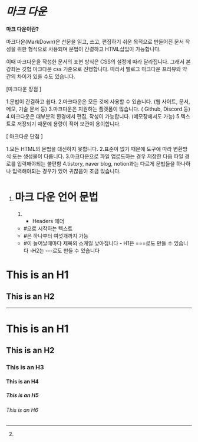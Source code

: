 # ***마크 다운***

**마크 다운이란?**

마크다운(MarkDown)은 산문을 읽고, 쓰고, 편집하기 쉬운 목적으로 만들어진 문서 작성을 위한 형식으로 사용되며 문법이 간결하고 HTML삽입이 가능합니다.

이때 마크다운을 작성한 문서의 표현 방식은 CSS의 설정에 따라 달라집니다. 그래서 본 강좌는 깃헙 마크다운 css 기준으로 진행합니다. 따라서 밸로그 마크다운 프리뷰와 약간의 차이가 있을 수도 있습니다.

 [마크다운 장점 ]

1.문법이 간결하고 쉽다.
2.마크다운은 모든 것에 사용할 수 있습니다. (웹 사이트, 문서, 메모, 기술 문서 등)
3.마크다운은 지원하는 플랫폼이 많습니다. ( Github, Discord 등)
4.마크다운은 대부분의 환경에서 편집, 작성이 가능합니다. (메모장에서도 가능)
5.텍스트로 저장되기 때문에 용량이 적어 보관이 용이합니다.

[ 마크다운 단점 ]

1.모든 HTML의 문법을 대신하지 못합니다.
2.표준이 없기 때문에 도구에 따라 변환방식 또는 생성물이 다릅니다.
3.마크다운으로 파일 업로드하는 경우 저장한 다음 파일 경로를 입력해야되는 불편함
4.tistory, naver blog, notion과는 다르게 문법들을 하나하나 입력해야되는 경우가 있어 귀찮음이 조금 있습니다.

 


1. # 마크 다운 언어 문법
     1. - Headers 헤더
     - #으로 시작하는 텍스트
     - #은 하나부터 여섯개까지 가능
      - #이 늘어날때마다 제목의 스케일 낮아집니다
       - H1은 ===로도 만들 수 있습니다
         -H2는 ---로도 만들 수 있습니다

  This is an H1
  ===
  This is an H2
  --- 
----------------------  
  # This is an H1
## This is an H2
### This is an H3
#### This is an H4
##### This is an H5
###### This is an H6
---------------------

2. 














